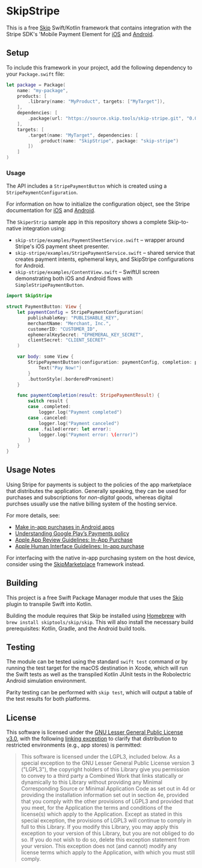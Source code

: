 # SkipStripe

This is a free [Skip](https://skip.tools) Swift/Kotlin framework that 
contains integration with the Stripe SDK's 'Mobile Payment Element
for [iOS](https://docs.stripe.com/sdks/ios)
and [Android](https://docs.stripe.com/sdks/android).

## Setup

To include this framework in your project, add the following
dependency to your `Package.swift` file:

```swift
let package = Package(
    name: "my-package",
    products: [
        .library(name: "MyProduct", targets: ["MyTarget"]),
    ],
    dependencies: [
        .package(url: "https://source.skip.tools/skip-stripe.git", "0.0.0"..<"2.0.0"),
    ],
    targets: [
        .target(name: "MyTarget", dependencies: [
            .product(name: "SkipStripe", package: "skip-stripe")
        ])
    ]
)
```

### Usage

The API includes a `StripePaymentButton` which is created using a `StripePaymentConfiguration`.

For information on how to initialize the configuration object, see the Stripe documentation
for [iOS](https://docs.stripe.com/payments/accept-a-payment?platform=ios&ui=payment-sheet)
and [Android](https://docs.stripe.com/payments/accept-a-payment?platform=android&ui=payment-sheet).

The `SkiperStrip` sample app in this repository shows a complete Skip-to-native integration using:

- `skip-stripe/examples/PaymentSheetService.swift` – wrapper around Stripe's iOS payment sheet presenter.
- `skip-stripe/examples/StripePaymentService.swift` – shared service that creates payment intents, ephemeral keys, and SkipStripe configurations for Android.
- `skip-stripe/examples/ContentView.swift` – SwiftUI screen demonstrating both iOS and Android flows with `SimpleStripePaymentButton`.

```swift
import SkipStripe

struct PaymentButton: View {
    let paymentConfig = StripePaymentConfiguration(
        publishableKey: "PUBLISHABLE_KEY",
        merchantName: "Merchant, Inc.",
        customerID: "CUSTOMER_ID",
        ephemeralKeySecret: "EPHEMERAL_KEY_SECRET",
        clientSecret: "CLIENT_SECRET"
    )

    var body: some View {
        StripePaymentButton(configuration: paymentConfig, completion: paymentCompletion) {
            Text("Pay Now!")
        }
        .buttonStyle(.borderedProminent)
    }

    func paymentCompletion(result: StripePaymentResult) {
        switch result {
        case .completed:
            logger.log("Payment completed")
        case .canceled:
            logger.log("Payment canceled")
        case .failed(error: let error):
            logger.log("Payment error: \(error)")
        }
    }
}
```

## Usage Notes

Using Stripe for payments is subject to the policies of the
app marketplace that distributes the application.
Generally speaking, they can be used for purchases and subscriptions for
_non-digital_ goods, whereas digital purchses usually
use the native billing system of the hosting service.

For more details, see:

  - [Make in-app purchases in Android apps](https://support.google.com/googleplay/answer/1061913)
  - [Understanding Google Play’s Payments policy](https://support.google.com/googleplay/android-developer/answer/10281818)
  - [Apple App Review Guidelines: In-App Purchase](https://developer.apple.com/app-store/review/guidelines/#in-app-purchase)
  - [Apple Human Interface Guidelines: In-app purchase](https://developer.apple.com/design/human-interface-guidelines/in-app-purchase)

For interfacing with the native in-app purchasing system on
the host device, consider using the
[SkipMarketplace](https://github.com/skiptools/skip-marketplace)
framework instead.

## Building

This project is a free Swift Package Manager module that uses the
[Skip](https://skip.tools) plugin to transpile Swift into Kotlin.

Building the module requires that Skip be installed using
[Homebrew](https://brew.sh) with `brew install skiptools/skip/skip`.
This will also install the necessary build prerequisites:
Kotlin, Gradle, and the Android build tools.

## Testing

The module can be tested using the standard `swift test` command
or by running the test target for the macOS destination in Xcode,
which will run the Swift tests as well as the transpiled
Kotlin JUnit tests in the Robolectric Android simulation environment.

Parity testing can be performed with `skip test`,
which will output a table of the test results for both platforms.

## License

This software is licensed under the
[GNU Lesser General Public License v3.0](https://spdx.org/licenses/LGPL-3.0-only.html),
with the following
[linking exception](https://spdx.org/licenses/LGPL-3.0-linking-exception.html)
to clarify that distribution to restricted environments (e.g., app stores) is permitted:

> This software is licensed under the LGPL3, included below.
> As a special exception to the GNU Lesser General Public License version 3
> ("LGPL3"), the copyright holders of this Library give you permission to
> convey to a third party a Combined Work that links statically or dynamically
> to this Library without providing any Minimal Corresponding Source or
> Minimal Application Code as set out in 4d or providing the installation
> information set out in section 4e, provided that you comply with the other
> provisions of LGPL3 and provided that you meet, for the Application the
> terms and conditions of the license(s) which apply to the Application.
> Except as stated in this special exception, the provisions of LGPL3 will
> continue to comply in full to this Library. If you modify this Library, you
> may apply this exception to your version of this Library, but you are not
> obliged to do so. If you do not wish to do so, delete this exception
> statement from your version. This exception does not (and cannot) modify any
> license terms which apply to the Application, with which you must still
> comply.

